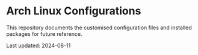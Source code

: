 # Arch Linux Configurations

This repository documents the customised configuration files and installed
packages for future reference.

Last updated: 2024-08-11
